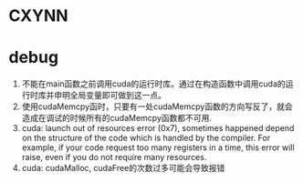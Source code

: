 # CXYNN

# debug
1. 不能在main函数之前调用cuda的运行时库。通过在构造函数中调用cuda的运行时库并申明全局变量即可做到这一点。
2. 使用cudaMemcpy函时，只要有一处cudaMemcpy函数的方向写反了，就会造成在调试的时候所有的cudaMemcpy函数都不可用.
3. cuda: launch out of resources error (0x7), sometimes happened depend on the structure of the code which is
   handled by the compiler. For example, if your code request too many registers in a time, this error will 
   raise, even if you do not require many resources.
4. cuda: cudaMalloc, cudaFree的次数过多可能会导致报错
